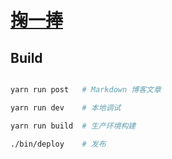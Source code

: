 

# [掬一捧](//solome.js.org)

## Build

```bash

yarn run post   # Markdown 博客文章

yarn run dev    # 本地调试

yarn run build  # 生产环境构建

./bin/deploy    # 发布
```

